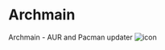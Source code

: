 # Archmain
Archmain - AUR and Pacman updater
![icon](https://user-images.githubusercontent.com/103053714/181577745-ffc6b0b9-4043-49d2-b7ba-a6e836df82a8.png)
